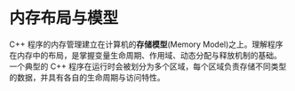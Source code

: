 # 内存布局与模型

C++ 程序的内存管理建立在计算机的**存储模型**(Memory Model)之上。理解程序在内存中的布局，是掌握变量生命周期、作用域、动态分配与释放机制的基础。
一个典型的 C++ 程序在运行时会被划分为多个区域，每个区域负责存储不同类型的数据，并具有各自的生命周期与访问特性。
